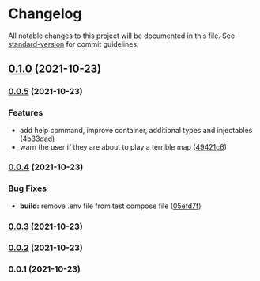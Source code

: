 # Changelog

All notable changes to this project will be documented in this file. See [standard-version](https://github.com/conventional-changelog/standard-version) for commit guidelines.

## [0.1.0](https://github.com/tatupesonen/vinostime/compare/v0.0.5...v0.1.0) (2021-10-23)

### [0.0.5](https://github.com/tatupesonen/vinostime/compare/v0.0.4...v0.0.5) (2021-10-23)


### Features

* add help command, improve container, additional types and injectables ([4b33dad](https://github.com/tatupesonen/vinostime/commit/4b33dada66ea14a5e9380e3ba2d5933c0d43ab10))
* warn the user if they are about to play a terrible map ([49421c6](https://github.com/tatupesonen/vinostime/commit/49421c6d4eb27cb39b2189c2342c2d0a83269333))

### [0.0.4](https://github.com/tatupesonen/vinostime/compare/v0.0.3...v0.0.4) (2021-10-23)


### Bug Fixes

* **build:** remove .env file from test compose file ([05efd7f](https://github.com/tatupesonen/vinostime/commit/05efd7f545a920aaaa0c79e659a258f1ce29b45d))

### [0.0.3](https://github.com/tatupesonen/vinostime/compare/v0.0.2...v0.0.3) (2021-10-23)

### [0.0.2](https://github.com/tatupesonen/vinostime/compare/v0.0.1...v0.0.2) (2021-10-23)

### 0.0.1 (2021-10-23)
